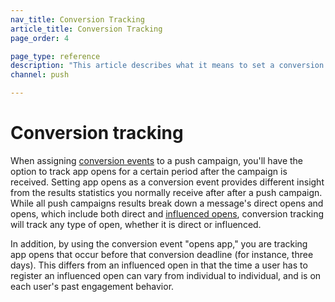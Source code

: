 ```yaml
---
nav_title: Conversion Tracking
article_title: Conversion Tracking
page_order: 4

page_type: reference
description: "This article describes what it means to set a conversion event for a push campaign to 'opens app'."
channel: push

---
```


# Conversion tracking

When assigning [conversion events][34] to a push campaign, you'll have the option to track app opens for a certain period after the campaign is received. Setting app opens as a conversion event provides different insight from the results statistics you normally receive after after a push campaign. While all push campaigns results break down a message's direct opens and opens, which include both direct and [influenced opens][35], conversion tracking will track any type of open, whether it is direct or influenced.

In addition, by using the conversion event "opens app," you are tracking app opens that occur before that conversion deadline (for instance, three days). This differs from an influenced open in that the time a user has to register an influenced open can vary from individual to individual, and is on each user's past engagement behavior.


[34]: {{site.baseurl}}/user_guide/engagement_tools/campaigns/testing_and_more/conversion_events/#conversion-events
[35]: {{site.baseurl}}/user_guide/data_and_analytics/tracking/influenced_opens/#influenced-opens
